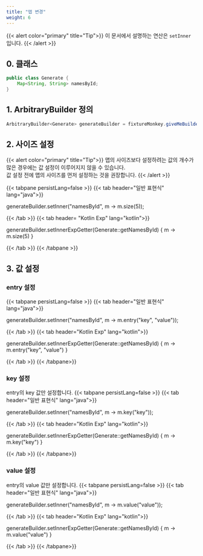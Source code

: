 ```yaml
---
title: "맵 변경"
weight: 6
---
```


{{< alert color="primary" title="Tip">}}
이 문서에서 설명하는 연산은 `setInner` 입니다.
{{< /alert >}}

## 0. 클래스

```java
public class Generate {
	Map<String, String> namesById;
}
```

## 1. ArbitraryBuilder 정의

```java
ArbitraryBuilder<Generate> generateBuilder = fixtureMonkey.giveMeBuilder(Generate.class);
```

## 2. 사이즈 설정
{{< alert color="primary" title="Tip">}}
맵의 사이즈보다 설정하려는 값의 개수가 많은 경우에는 값 설정이 이루어지지 않을 수 있습니다.  
값 설정 전에 맵의 사이즈를 먼저 설정하는 것을 권장합니다.
{{< /alert >}}

{{< tabpane persistLang=false >}}
{{< tab header="일반 표현식" lang="java">}}

generateBuilder.setInner("namesById", m -> m.size(5));


{{< /tab >}}
{{< tab header= "Kotlin Exp" lang="kotlin">}}

generateBuilder.setInnerExpGetter(Generate::getNamesById) { m -> m.size(5) }

{{< /tab >}}
{{< /tabpane >}}

## 3. 값 설정
### entry 설정
{{< tabpane persistLang=false >}}
{{< tab header="일반 표현식" lang="java">}}

generateBuilder.setInner("namesById", m -> m.entry("key", "value"));

{{< /tab >}}
{{< tab header="Kotlin Exp" lang="kotlin">}}

generateBuilder.setInnerExpGetter(Generate::getNamesById) { m -> m.entry("key", "value") }

{{< /tab >}}
{{< /tabpane>}}

### key 설정
entry의 key 값만 설정합니다.
{{< tabpane persistLang=false >}}
{{< tab header="일반 표현식" lang="java">}}

generateBuilder.setInner("namesById", m -> m.key("key"));

{{< /tab >}}
{{< tab header="Kotlin Exp" lang="kotlin">}}

generateBuilder.setInnerExpGetter(Generate::getNamesById) { m -> m.key("key") }

{{< /tab >}}
{{< /tabpane>}}

### value 설정
entry의 value 값만 설정합니다.
{{< tabpane persistLang=false >}}
{{< tab header="일반 표현식" lang="java">}}

generateBuilder.setInner("namesById", m -> m.value("value"));

{{< /tab >}}
{{< tab header="Kotlin Exp" lang="kotlin">}}

generateBuilder.setInnerExpGetter(Generate::getNamesById) { m -> m.value("value") }

{{< /tab >}}
{{< /tabpane>}}
